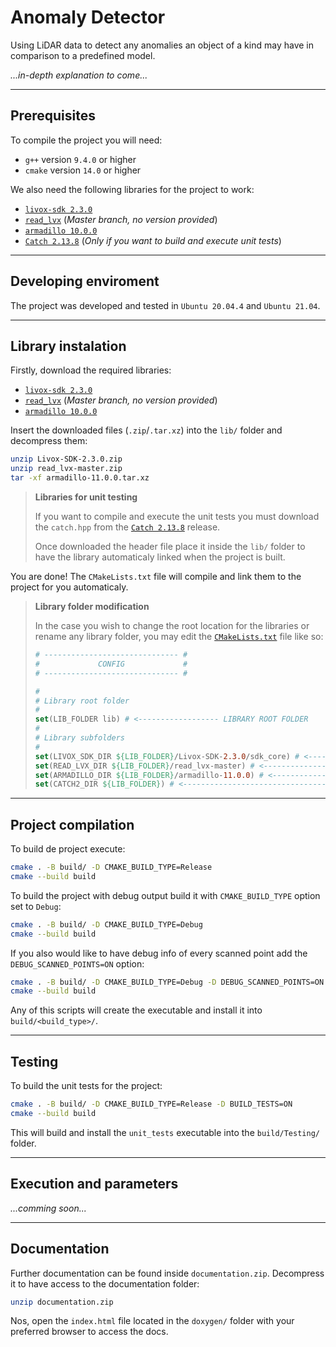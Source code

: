 # Anomaly Detector

Using LiDAR data to detect any anomalies an object of a kind may have in comparison to a predefined model.

*...in-depth explanation to come...*

---

## Prerequisites

To compile the project you will need:

- `g++` version `9.4.0` or higher
- `cmake` version `14.0` or higher

We also need the following libraries for the project to work:

- [`livox-sdk 2.3.0`](https://github.com/Livox-SDK/Livox-SDK/releases/tag/v2.3.0)
- [`read_lvx`](https://github.com/michalpelka/read_lvx) (*Master branch, no version provided*)
- [`armadillo 10.0.0`](https://sourceforge.net/projects/arma/files/)
- [`Catch 2.13.8`](https://github.com/catchorg/Catch2/releases/tag/v2.13.8) (*Only if you want to build and execute unit tests*)

---

## Developing enviroment

The project was developed and tested in `Ubuntu 20.04.4` and `Ubuntu 21.04`.

---

## Library instalation

Firstly, download the required libraries:

- [`livox-sdk 2.3.0`](https://github.com/Livox-SDK/Livox-SDK/releases/tag/v2.3.0)
- [`read_lvx`](https://github.com/michalpelka/read_lvx) (*Master branch, no version provided*)
- [`armadillo 10.0.0`](https://sourceforge.net/projects/arma/files/)

Insert the downloaded files (`.zip`/`.tar.xz`) into the `lib/` folder and decompress them:

```bash
unzip Livox-SDK-2.3.0.zip
unzip read_lvx-master.zip
tar -xf armadillo-11.0.0.tar.xz
```

> **Libraries for unit testing**
>
> If you want to compile and execute the unit tests you must download the `catch.hpp` from the [`Catch 2.13.8`](https://github.com/catchorg/Catch2/releases/tag/v2.13.8) release.
>
> Once downloaded the header file place it inside the `lib/` folder to have the library automaticaly linked when the project is built.

You are done! The `CMakeLists.txt` file will compile and link them to the project for you automaticaly.

> **Library folder modification**
>
> In the case you wish to change the root location for the libraries or rename any library folder, you may edit the [`CMakeLists.txt`](CMakeLists.txt) file like so:
>
> ```cmake
> # ------------------------------ #
> #             CONFIG             #
> # ------------------------------ #
> 
> #
> # Library root folder
> #
> set(LIB_FOLDER lib) # <------------------ LIBRARY ROOT FOLDER
> #
> # Library subfolders
> #
> set(LIVOX_SDK_DIR ${LIB_FOLDER}/Livox-SDK-2.3.0/sdk_core) # <---- LIVOX_SDK FOLDER
> set(READ_LVX_DIR ${LIB_FOLDER}/read_lvx-master) # <-------------- READ_LVX FOLDER
> set(ARMADILLO_DIR ${LIB_FOLDER}/armadillo-11.0.0) # <------------ ARMADILLO FOLDER
> set(CATCH2_DIR ${LIB_FOLDER}) # <-------------------------------- CATCH2 FOLDER
> ```

---

## Project compilation

To build de project execute:

```bash
cmake . -B build/ -D CMAKE_BUILD_TYPE=Release
cmake --build build
```

To build the project with debug output build it with `CMAKE_BUILD_TYPE` option set to `Debug`:

```bash
cmake . -B build/ -D CMAKE_BUILD_TYPE=Debug
cmake --build build
```

If you also would like to have debug info of every scanned point add the `DEBUG_SCANNED_POINTS=ON` option:

```bash
cmake . -B build/ -D CMAKE_BUILD_TYPE=Debug -D DEBUG_SCANNED_POINTS=ON
cmake --build build
```

Any of this scripts will create the executable and install it into `build/<build_type>/`.

---

## Testing

To build the unit tests for the project:

```bash
cmake . -B build/ -D CMAKE_BUILD_TYPE=Release -D BUILD_TESTS=ON
cmake --build build
```

This will build and install the `unit_tests` executable into the `build/Testing/` folder.

---

## Execution and parameters

*...comming soon...*

---

## Documentation

Further documentation can be found inside `documentation.zip`. Decompress it to have access to the documentation folder:

```bash
unzip documentation.zip
```

Nos, open the `index.html` file located in the `doxygen/` folder with your preferred browser to access the docs.

